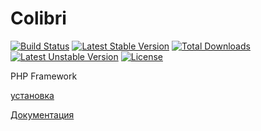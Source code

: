 Colibri
=======

[![Build Status](https://travis-ci.org/PHPColibri/framework.svg?branch=master)](https://travis-ci.org/PHPColibri/framework)
[![Latest Stable Version](https://poser.pugx.org/colibri/framework/v/stable.svg)](https://packagist.org/packages/colibri/framework)
[![Total Downloads](https://poser.pugx.org/colibri/framework/downloads.svg)](https://packagist.org/packages/colibri/framework)
[![Latest Unstable Version](https://poser.pugx.org/colibri/framework/v/unstable.svg)](https://packagist.org/packages/colibri/framework)
[![License](https://poser.pugx.org/colibri/framework/license.svg)](https://packagist.org/packages/colibri/framework)

PHP Framework

[установка](https://github.com/PHPColibri/docs/blob/master/quick.md)

[Документация](https://github.com/PHPColibri/docs#colibri-documentation)
